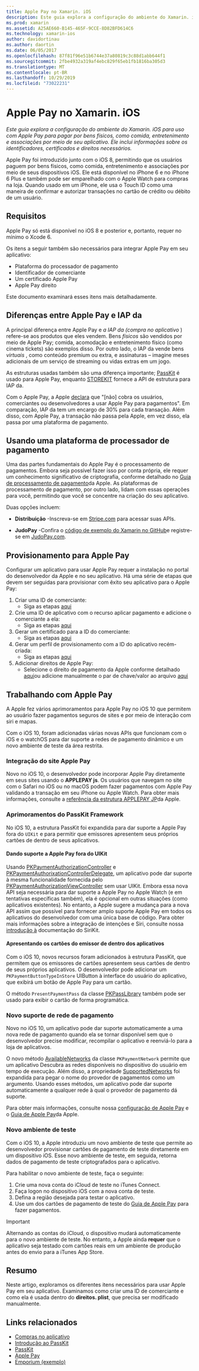 ```yaml
---
title: Apple Pay no Xamarin. iOS
description: Este guia explora a configuração do ambiente do Xamarin. iOS para uso com Apple Pay para pagar por bens físicos, como comida, entretenimento e associações por meio de seu aplicativo. Ele inclui informações sobre os identificadores, certificados e direitos necessários.
ms.prod: xamarin
ms.assetid: A25AE660-B145-465F-9CCE-8D82BFD614C6
ms.technology: xamarin-ios
author: davidortinau
ms.author: daortin
ms.date: 06/05/2017
ms.openlocfilehash: 87f81f96e51b6744e37a80819c3c88d1abb644f1
ms.sourcegitcommit: 2fbe4932a319af4ebc829f65eb1fb1816ba305d3
ms.translationtype: MT
ms.contentlocale: pt-BR
ms.lasthandoff: 10/29/2019
ms.locfileid: "73022231"
---
```

# <a name="apple-pay-in-xamarinios"></a>Apple Pay no Xamarin. iOS

_Este guia explora a configuração do ambiente do Xamarin. iOS para uso com Apple Pay para pagar por bens físicos, como comida, entretenimento e associações por meio de seu aplicativo. Ele inclui informações sobre os identificadores, certificados e direitos necessários._

Apple Pay foi introduzido junto com o iOS 8, permitindo que os usuários paguem por bens físicos, como comida, entretenimento e associações por meio de seus dispositivos iOS. Ele está disponível no iPhone 6 e no iPhone 6 Plus e também pode ser emparelhado com o Apple Watch para compras na loja. Quando usado em um iPhone, ele usa o Touch ID como uma maneira de confirmar e autorizar transações no cartão de crédito ou débito de um usuário.

## <a name="requirements"></a>Requisitos

Apple Pay só está disponível no iOS 8 e posterior e, portanto, requer no mínimo o Xcode 6.

Os itens a seguir também são necessários para integrar Apple Pay em seu aplicativo:

- Plataforma do processador de pagamento
- Identificador de comerciante
- Um certificado Apple Pay
- Apple Pay direito

Este documento examinará esses itens mais detalhadamente.

## <a name="differences-between-apple-pay-and-iap"></a>Diferenças entre Apple Pay e IAP da

A principal diferença entre Apple Pay e *a IAP da (compra no aplicativo* ) refere-se aos produtos que eles vendem. Bens *físicos* são vendidos por meio de Apple Pay; comida, acomodação e entretenimento físico (como cinema tickets) são exemplos disso. Por outro lado, o IAP da vende bens *virtuais* , como conteúdo premium ou extra, e assinaturas – imagine meses adicionais de um serviço de streaming ou vidas extras em um jogo.

As estruturas usadas também são uma diferença importante; [PassKit](https://developer.apple.com/library/ios/documentation/PassKit/Reference/PKPaymentAuthorizationViewController_Ref/) é usado para Apple Pay, enquanto [STOREKIT](https://developer.apple.com/library/ios/documentation/PassKit/Reference/PKPaymentAuthorizationViewController_Ref/) fornece a API de estrutura para IAP da.

Com o Apple Pay, a Apple [declara](https://developer.apple.com/apple-pay/Getting-Started-with-Apple-Pay.pdf) que "[não] cobra os usuários, comerciantes ou desenvolvedores a usar Apple Pay para pagamentos". Em comparação, IAP da tem um encargo de 30% para cada transação. Além disso, com Apple Pay, a transação não passa pela Apple, em vez disso, ela passa por uma plataforma de pagamento.

## <a name="using-a-payment-processor-platform"></a>Usando uma plataforma de processador de pagamento

Uma das partes fundamentais do Apple Pay é o processamento de pagamentos. Embora seja possível fazer isso por conta própria, ele requer um conhecimento significativo de criptografia, conforme detalhado no [Guia de processamento de pagamento](https://developer.apple.com/library/ios/ApplePay_Guide/ProcessPayment.html)da Apple.
As plataformas de processamento de pagamento, por outro lado, lidam com essas operações para você, permitindo que você se concentre na criação do seu aplicativo.

Duas opções incluem:

- **Distribuição** -Inscreva-se em [Stripe.com](https://stripe.com/) para acessar suas APIs.

- **JudoPay** -Confira o [código de exemplo do Xamarin no GitHub](https://github.com/Judopay/Xamarin-Sample-App)e registre-se em [JudoPay.com](https://www.judopay.com/).

## <a name="provisioning-for-apple-pay"></a>Provisionamento para Apple Pay

Configurar um aplicativo para usar Apple Pay requer a instalação no portal do desenvolvedor da Apple e no seu aplicativo. Há uma série de etapas que devem ser seguidas para provisionar com êxito seu aplicativo para o Apple Pay:

1. Criar uma ID de comerciante:
    - Siga as etapas [aqui](~/ios/deploy-test/provisioning/capabilities/apple-pay-capabilities.md#merchantid)
2. Crie uma ID de aplicativo com o recurso aplicar pagamento e adicione o comerciante a ela:
    - Siga as etapas [aqui](~/ios/deploy-test/provisioning/capabilities/apple-pay-capabilities.md#appid)
3. Gerar um certificado para a ID do comerciante:
    - Siga as etapas [aqui](~/ios/deploy-test/provisioning/capabilities/apple-pay-capabilities.md#certificate)
4. Gerar um perfil de provisionamento com a ID do aplicativo recém-criada:
    - Siga as etapas [aqui](~/ios/get-started/installation/device-provisioning/manual-provisioning.md#provisioning)
5. Adicionar direitos de Apple Pay:
    - Selecione o direito de pagamento da Apple conforme detalhado [aqui](~/ios/deploy-test/provisioning/entitlements.md)ou adicione manualmente o par de chave/valor ao arquivo [aqui](~/ios/deploy-test/provisioning/entitlements.md)

## <a name="working-with-apple-pay"></a>Trabalhando com Apple Pay

A Apple fez vários aprimoramentos para Apple Pay no iOS 10 que permitem ao usuário fazer pagamentos seguros de sites e por meio de interação com siri e mapas.

Com o iOS 10, foram adicionadas várias novas APIs que funcionam com o iOS e o watchOS para dar suporte a redes de pagamento dinâmico e um novo ambiente de teste da área restrita.

### <a name="apple-pay-website-integration"></a>Integração do site Apple Pay

Novo no iOS 10, o desenvolvedor pode incorporar Apple Pay diretamente em seus sites usando o **APPLEPAY js**. Os usuários que navegam no site com o Safari no iOS ou no macOS podem fazer pagamentos com Apple Pay validando a transação em seu iPhone ou Apple Watch. Para obter mais informações, consulte a [referência da estrutura APPLEPAY JP](https://developer.apple.com/reference/applepayjs)da Apple.

### <a name="passkit-framework-enhancements"></a>Aprimoramentos do PassKit Framework

No iOS 10, a estrutura PassKit foi expandida para dar suporte a Apple Pay fora do `UIKit` e para permitir que emissores apresentem seus próprios cartões de dentro de seus aplicativos.

#### <a name="supporting-apple-pay-outside-of-uikit"></a>Dando suporte a Apple Pay fora do UIKit

Usando [PKPaymentAuthorizationController](https://developer.apple.com/reference/passkit/pkpaymentauthorizationcontroller) e [PKPaymentAuthorixationControllerDelegate](https://developer.apple.com/reference/passkit/pkpaymentauthorizationcontrollerdelegate), um aplicativo pode dar suporte à mesma funcionalidade fornecida pelo [PKPaymentAuthorizationViewController](https://developer.apple.com/reference/passkit/pkpaymentauthorizationviewcontroller) sem usar UIKit. Embora essa nova API seja necessária para dar suporte a Apple Pay no Apple Watch (e em tentativas específicas também), ela é opcional em outras situações (como aplicativos existentes). No entanto, a Apple sugere a mudança para a nova API assim que possível para fornecer amplo suporte Apple Pay em todos os aplicativos do desenvolvedor com uma única base de código. Para obter mais informações sobre a integração de intenções e Siri, consulte nossa [introdução à](~/ios/platform/sirikit/index.md) documentação do SiriKit.

#### <a name="presenting-issuer-cards-from-within-apps"></a>Apresentando os cartões do emissor de dentro dos aplicativos

Com o iOS 10, novos recursos foram adicionados à estrutura PassKit, que permitem que os emissores de cartões apresentem seus cartões de dentro de seus próprios aplicativos. O desenvolvedor pode adicionar um `PKPaymentButtonTypeInStore` UIButton à interface do usuário do aplicativo, que exibirá um botão de Apple Pay para um cartão.

O método `PresentPaymentPass` da classe [PKPassLibrary](https://developer.apple.com/reference/passkit/pkpasslibrary) também pode ser usado para exibir o cartão de forma programática.

### <a name="new-payment-network-support"></a>Novo suporte de rede de pagamento

Novo no iOS 10, um aplicativo pode dar suporte automaticamente a uma nova rede de pagamento quando ela se tornar disponível sem que o desenvolvedor precise modificar, recompilar o aplicativo e reenviá-lo para a loja de aplicativos.

O novo método [AvailableNetworks](https://developer.apple.com/reference/passkit/pkpaymentrequest/1833288-availablenetworks) da classe `PKPaymentNetwork` permite que um aplicativo Descubra as redes disponíveis no dispositivo do usuário em tempo de execução. Além disso, a propriedade [SupportedNetworks](https://developer.apple.com/reference/passkit/pkpaymentrequest/1619329-supportednetworks) foi expandida para pegar o nome do provedor de pagamentos como um argumento. Usando esses métodos, um aplicativo pode dar suporte automaticamente a qualquer rede à qual o provedor de pagamento dá suporte.

Para obter mais informações, consulte nossa [configuração de Apple Pay](~/ios/platform/apple-pay.md) e o [Guia de Apple Pay](https://developer.apple.com/apple-pay/)da Apple.

### <a name="new-testing-environment"></a>Novo ambiente de teste

Com o iOS 10, a Apple introduziu um novo ambiente de teste que permite ao desenvolvedor provisionar cartões de pagamento de teste diretamente em um dispositivo iOS. Esse novo ambiente de teste, em seguida, retorna dados de pagamento de teste criptografados para o aplicativo.

Para habilitar o novo ambiente de teste, faça o seguinte:

1. Crie uma nova conta do iCloud de teste no iTunes Connect.
2. Faça logon no dispositivo iOS com a nova conta de teste.
3. Defina a região desejada para testar o aplicativo.
4. Use um dos cartões de pagamento de teste do [Guia de Apple Pay](https://developer.apple.com/apple-pay/) para fazer pagamentos.

> [!IMPORTANT]
> Alternando as contas do iCloud, o dispositivo mudará automaticamente para o novo ambiente de teste. No entanto, a Apple ainda **requer** que o aplicativo seja testado com cartões reais em um ambiente de produção antes do envio para a iTunes App Store.

## <a name="summary"></a>Resumo

Neste artigo, exploramos os diferentes itens necessários para usar Apple Pay em seu aplicativo. Examinamos como criar uma ID de comerciante e como ela é usada dentro do **direitos. plist**, que precisa ser modificado manualmente.

## <a name="related-links"></a>Links relacionados

- [Compras no aplicativo](~/ios/platform/in-app-purchasing/index.md)
- [Introdução ao PassKit](~/ios/platform/passkit.md)
- [PassKit](https://developer.apple.com/library/ios/documentation/PassKit/Reference/PKPaymentAuthorizationViewController_Ref/)
- [Apple Pay](https://developer.apple.com/apple-pay/)
- [Emporium (exemplo)](https://docs.microsoft.com/samples/xamarin/ios-samples/ios9-emporium)
